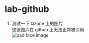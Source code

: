 # lab-github

1. 测试一下 Qzone 上的图片  
这张图片在 github 上无法正常被引用  
![sad face image](http://y.photo.qq.com/img?s=VDHj8PK1m&l=y.jpg)
